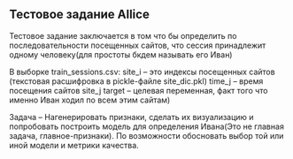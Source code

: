 ## Тестовое задание Allice

Тестовое задание заключается в том что бы определить по последовательности посещенных сайтов, что сессия принадлежит одному человеку(для простоты бкдем называть его Иван)
 
В выборке train_sessions.csv:
site_i – это индексы посещенных сайтов (текстовая расшифровка в pickle-файле site_dic.pkl)
time_j – время посещения сайтов site_j
target – целевая переменная, факт того что именно Иван ходил по всем этим сайтам)
 
Задача – Нагенерировать признаки, сделать их визуализацию и попробовать построить модель для определения Ивана(Это не главная задача, главное-признаки). По возможности обосновать выбор той или иной модели и метрики качества.

